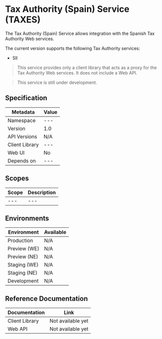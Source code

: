 # Tax Authority (Spain) Service (TAXES)

The Tax Authority (Spain) Service allows integration with the Spanish Tax Authority Web services.

The current version supports the following Tax Authority services:

- SII

> This service provides only a client library that acts as a proxy for the Tax Authority Web services. It does not include a Web API.

> This service is still under development.

## Specification

| Metadata | Value |
| - | - |
| Namespace | --- |
| Version | 1.0 |
| API Versions | N/A |
| Client Library | --- |
| Web UI | No |
| Depends on | --- |

## Scopes

| Scope | Description |
| - | - |
| --- | --- |

## Environments

| Environment | Available |
| - | - |
| Production | N/A |
| Preview (WE) | N/A |
| Preview (NE) | N/A |
| Staging (WE) | N/A |
| Staging (NE) | N/A |
| Development | N/A |

## Reference Documentation

| Documentation | Link |
| - | - |
| Client Library | Not available yet |
| Web API | Not available yet | 
